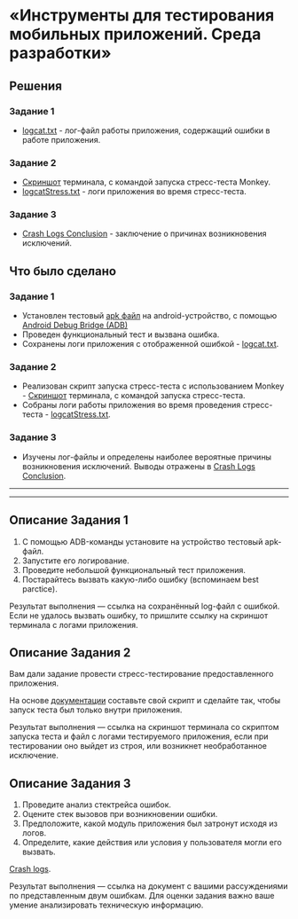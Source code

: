 # «Инструменты для тестирования мобильных приложений. Среда разработки»

## Решения
### Задание 1
* <a href="https://drive.google.com/file/d/1XObCcZi-bOhdhfPMBSr9diOm-HycpYSm/view?usp=sharing">logcat.txt</a> - лог-файл работы приложения, содержащий ошибки в работе приложения.


### Задание 2
* <a href="https://drive.google.com/file/d/1UKHbDyUGy32reM-zKBVNevZ3adrvGgi8/view?usp=sharing">Скриншот</a> терминала,
  с командой запуска стресс-теста Monkey.
* <a href="https://drive.google.com/file/d/1RqZpQMo-DAmkiUrJvB-oOvh68L1zaDjt/view?usp=sharing">logcatStress.txt</a> - логи приложения во время стресс-теста.


### Задание 3
* <a href="https://docs.google.com/document/d/1QqrIH-6KeD1HFTCfBKqTIVOreaPHg-xl5be8pMdlSxw/edit?usp=sharing">Crash Logs Conclusion</a> - заключение о причинах возникновения исключений.


## Что было сделано
### Задание 1
* Установлен тестовый [apk файл](https://drive.google.com/drive/folders/1qQv8KOGhWmwctOZy2evekI3ywb_dF-wi?usp=sharing) на android-устройство,
   с помощью [Android Debug Bridge (ADB)](https://developer.android.com/studio/releases/platform-tools)
* Проведен функциональный тест и вызвана ошибка.
* Сохранены логи приложения с отображенной ошибкой - <a href="https://drive.google.com/file/d/1XObCcZi-bOhdhfPMBSr9diOm-HycpYSm/view?usp=sharing">logcat.txt</a>.


### Задание 2
* Реализован скрипт запуска стресс-теста с использованием Monkey - <a href="https://drive.google.com/file/d/1UKHbDyUGy32reM-zKBVNevZ3adrvGgi8/view?usp=sharing">Скриншот</a> терминала,
  с командой запуска стресс-теста.
* Собраны логи работы приложения во время проведения стресс-теста - <a href="https://drive.google.com/file/d/1RqZpQMo-DAmkiUrJvB-oOvh68L1zaDjt/view?usp=sharing">logcatStress.txt</a>.


### Задание 3
* Изучены лог-файлы и определены наиболее вероятные причины возникновения исключений. Выводы отражены в
  <a href="https://docs.google.com/document/d/1QqrIH-6KeD1HFTCfBKqTIVOreaPHg-xl5be8pMdlSxw/edit?usp=sharing">Crash Logs Conclusion</a>.


---
---

  
## Описание Задания 1 

1. С помощью ADB-команды установите на устройство тестовый apk-файл. 
2. Запустите его логирование. 
3. Проведите небольшой функциональный тест приложения.
4. Постарайтесь вызвать какую-либо ошибку (вспоминаем best parctice).

Результат выполнения — ссылка на сохранённый log-файл с ошибкой. Если не удалось вызвать ошибку, то пришлите ссылку на скриншот терминала с логами приложения.


## Описание Задания 2

Вам дали задание провести стресс-тестирование предоставленного приложения. 

На основе [документации](https://developer.android.com/studio/test/other-testing-tools/monkey?hl=ru) составьте свой скрипт и сделайте так, чтобы запуск теста был только внутри приложения.


Результат выполнения — ссылка на скриншот терминала со скриптом запуска теста и файл с логами тестируемого приложения, если при тестировании оно выйдет из строя, или возникнет необработанное исключение.

## Описание Задания 3

1. Проведите анализ стектрейса ошибок. 
2. Оцените стек вызовов при возникновении ошибки.
3. Предположите, какой модуль приложения был затронут исходя из логов. 
4. Определите, какие действия или условия у пользователя могли его вызвать.

[Crash logs](https://drive.google.com/drive/folders/1h9HGWbhkRQzFsMlCdPJbJL93mR1tfdNf?usp=sharing).

Результат выполнения — ссылка на документ с вашими рассуждениями по представленным двум ошибкам. 
Для оценки задания важно ваше умение анализировать техническую информацию.
